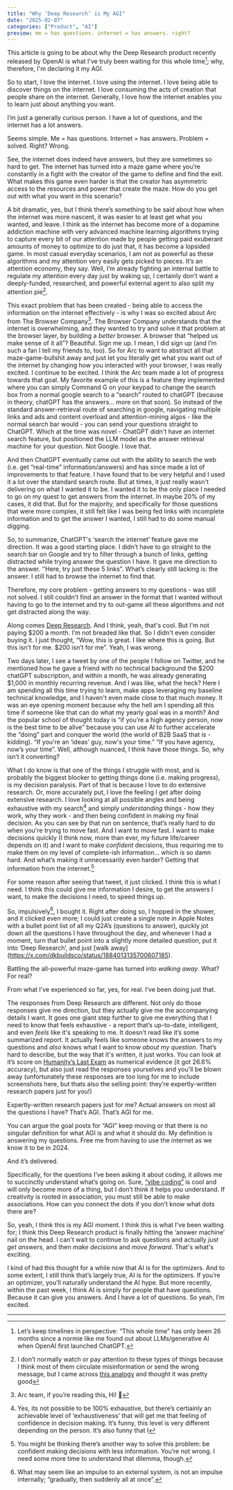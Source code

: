 ```yaml
---
title: "Why ‘Deep Research’ is My AGI"
date: "2025-02-07"
categories: ["Product", "AI"]
preview: me = has questions. internet = has answers. right?
---
```


This article is going to be about why the Deep Research product recently released by OpenAI is what I've truly been waiting for this whole time[^1]; why, therefore, I'm declaring it my AGI.

So to start, I love the internet. I love using the internet. I love being able to discover things on the internet. I love consuming the acts of creation that people share on the internet. Generally, I love how the internet enables you to learn just about anything you want.

I’m just a generally curious person. I have a lot of questions, and the internet has a lot answers.

Seems simple. Me = has questions. Internet = has answers. Problem = solved. Right? Wrong. 

See, the internet does indeed have answers, but they are sometimes so hard to get. The internet has turned into a maze game where you’re constantly in a fight with the creator of the game to define and find the exit. What makes this game even harder is that the creator has asymmetric access to the resources and power that create the maze. How do you get out with what you want in this scenario?

A bit dramatic, yes, but I think there’s something to be said about how when the internet was more nascent, it was easier to at least get what you wanted, and leave. I think as the internet has become more of a dopamine addiction machine with very advanced machine learning algorithms trying to capture every bit of our attention made by people getting paid exuberant amounts of money to optimize to do just that, it has become a lopsided game. In most casual everyday scenarios, I am not as powerful as these algorithms and my attention very easily gets picked to pieces. It’s an attention economy, they say. Well, I’m already fighting an internal battle to regulate my attention every day just by waking up, I certainly don’t want a deeply-funded, researched, and powerful external agent to also split my attention pie[^2].

This exact problem that has been created - being able to access the information on the internet effectively -  is why I was so excited about Arc from The Browser Company[^3]. The Browser Company understands that the internet is overwhelming, and they wanted to try and solve it that problem at the browser layer, by building a *better* browser. A browser that “helped us make sense of it all”? Beautiful. Sign me up. I mean, I did sign up (and I’m such a fan I tell my friends to, too). So for Arc to want to abstract all that maze-game-bullshit away and just let you literally get what you want out of the internet by changing how you interacted with your browser, I was really excited. I continue to be excited. I think the Arc team made a lot of progress towards that goal. My favorite example of this is a feature they implemented where you can simply Command G on your keypad to change the search box from a normal google search to a “search” routed to chatGPT (because in theory, chatGPT has the answers… more on that soon). So instead of the standard answer-retrieval route of searching in google, navigating multiple links and ads and content overload and attention-mining algos - like the normal search bar would -  you can send your questions straight to ChatGPT. Which at the time was novel - ChatGPT didn't have an internet search feature, but positioned the LLM model as the answer retrieval machine for your question. Not Google. I love that.

And then ChatGPT eventually came out with the ability to search the web (i.e. get “real-time” information/answers) and has since made a lot of improvements to that feature. I have found that to be very helpful and I used it a lot over the standard search route. But at times, it just really wasn't delivering on what I wanted it to be. I wanted it to be the only place I needed to go on my quest to get answers from the internet. In maybe 20% of my cases, it did that. But for the majority, and specifically for those questions that were more complex, it still felt like I was being fed links with incomplete information and to get the answer I wanted, I still had to do some manual digging.

So, to summarize, ChatGPT's ‘search the internet’ feature gave me direction. It was a good starting place. I didn’t have to go straight to the search bar on Google and try to filter through a bunch of links, getting distracted while trying answer the question I have. It gave me direction to the answer. ‘’Here, try just these 5 links”. What’s clearly still lacking is: the answer. I still had to browse the internet to find that.

Therefore, my core problem - getting answers to my questions - was still not solved. I still couldn't find an answer in the format that I wanted without having to go to the internet and try to out-game all these algorithms and not get distracted along the way.

Along comes [Deep Research](https://openai.com/index/introducing-deep-research/). And I think, yeah, that's cool. But I'm not paying $200 a month. I’m not breaded like that. So I didn't even consider buying it. I just thought, “Wow, this is great. I like where this is going. But this isn’t for me. $200 isn’t for me”. Yeah, I was wrong.

Two days later, I see a tweet by one of the people I follow on Twitter, and he mentioned how he gave a friend with no technical background the $200 chatGPT subscription, and within a month, he was already generating $1,000 in monthly recurring revenue. And I was like, what the heck? Here I am spending all this time trying to learn, make apps leveraging my baseline technical knowledge, and I haven't even made close to that much money. It was an eye opening moment because why the hell am I spending all this time if someone like that can do what my yearly goal was in a month? And the popular school of thought today is “if you’re a high agency person, now is the best time to be alive” because you can use AI to further accelerate the “doing” part and conquer the world (the world of B2B SaaS that is - kidding). “If you're an ‘ideas’ guy, now's your time.” “If you have agency, now’s your time”. Well, although nuanced, I think have those things. So, why isn’t it converting?

What I do know is that one of the things I struggle with most, and is probably the biggest blocker to getting things done (i.e. making progress), is my decision paralysis. Part of that is because I love to do extensive research. Or, more accurately put, I love the feeling I get after doing extensive research. I love looking at all possible angles and being exhaustive with my search[^4] and simply *understanding* things - how they work, why they work - and then being confident in making my final decision. As you can see by that run on sentence, that’s really hard to do when you're trying to move fast. And I want to move fast. I want to make decisions quickly (I think now, more than ever, my future life/career depends on it) and I want to make *confident* decisions, thus requiring me to make them on my level of complete-ish information… which is so damn hard. And what’s making it unnecessarily even harder? Getting that information from the internet.[^5]

For some reason after seeing that tweet, it just clicked. I think this is what I need. I think this could give me information I desire, to get the answers I want, to make the decisions I need, to speed things up.

So, impulsively[^6], I bought it. Right after doing so, I hopped in the shower, and it clicked even more; I could just create a single note in Apple Notes with a bullet point list of all my Q2A’s (questions to answer), quickly jot down all the questions I have throughout the day, and whenever I had a moment, turn that bullet point into a slightly more detailed question, put it into ‘Deep Research’, and just [walk away] (https://x.com/dkbuildsco/status/1884013135700607185). 

Battling the all-powerful maze-game has turned into *walking away*. What? For real? 

From what I’ve experienced so far, yes, for real. I’ve been doing just that.

The responses from Deep Research are different. Not only do those responses give me direction, but they actually give me the accompanying details I want. It goes one giant step further to give me everything that I need to know that feels exhaustive - a report that’s up-to-date, intelligent, and even *feels* like it's speaking to me. It doesn’t read like it’s some summarized report. It actually feels like someone knows the answers to my questions and *also* knows what I want to know *about my question*. That’s hard to describe, but the way that it's written, it just works. You can look at it’s score on [Humanity’s Last Exam](https://lastexam.ai/) as numerical evidence (it got 26.6% accuracy), but also just read the responses yourselves and you'll be blown away (unfortunately these responses are too long for me to include screenshots here, but thats also the selling point: they’re expertly-written research papers just for you!)

Expertly-written research papers just for me? Actual answers on most all the questions I have? That’s AGI. That’s AGI for me.

You can argue the goal posts for “AGI” keep moving or that there is no singular definition for what AGI is and what it should do. My definition is answering my questions. Free me from having to use the internet as we know it to be in 2024.

And it’s delivered.

Specifically, for the questions I’ve been asking it about coding, it allows me to succinctly understand what’s going on. Sure, [“vibe coding”](https://www.youtube.com/watch?v=dan3QfN3CDU) is cool and will only become more of a thing, but I don’t think it helps you understand. If creativity is rooted in association, you must still be able to make associations. How can you connect the dots if you don’t know what dots there are? 

So, yeah, I think this is my AGI moment. I think this is what I've been waiting for; I think this Deep Research product is finally hitting the ‘answer machine’ nail on the head. I can't wait to continue to ask questions and actually *just get answers*, and then *make decisions* and *move forward*. That's what's exciting.

I kind of had this thought for a while now that AI is for the optimizers. And to some extent, I still think that’s largely true, AI is for the optimizers. If you’re an optimizer, you’ll naturally understand the AI hype. But more recently, within the past week, I think AI is simply for people that have questions. Because it can give you answers. And I have a lot of questions. So yeah, I’m excited.


---


[^1]: Let’s keep timelines in perspective: “This whole time” has only been 26 months since a normie like me found out about LLMs/generative AI when OpenAI first launched ChatGPT.
[^2]: I don’t normally watch or pay attention to these types of things because I think most of them circulate misinformation or send the wrong message, but I came across [this analogy](https://x.com/stijnnoorman/status/1886421269232472190?s=42) and thought it was pretty good
[^3]: Arc team, if you’re reading this, Hi! 👋
[^4]: Yes, its not possible to be 100% exhaustive, but there’s certiainly an achievable level of ‘exhaustiveness’ that will get me that feeling of confidence in decision making. It’s funny, this level is very different depending on the person. It’s also funny that I
[^5]: You might be thinking there’s another way to solve this problem: be confident making decisions with less information. You’re not wrong. I need some more time to understand that dilemma, though.
[^6]: What may seem like an impulse to an external system, is not an impulse internally; “gradually, then suddenly all at once”.







